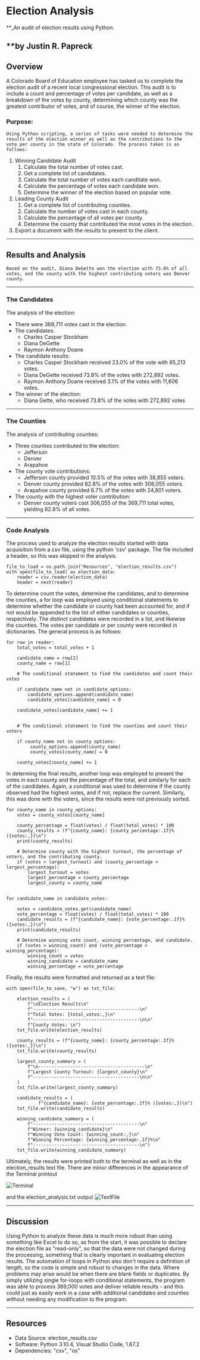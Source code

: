 # Election Analysis
**_An audit of election results using Python.

**by Justin R. Papreck
---

## Overview
A Colorado Board of Education employee has tasked us to complete the election audit of a recent local congressional election. This audit is to include a count and percentage of votes per candidate, as well as a breakdown of the votes by county, determining which county was the greatest contributor of votes, and of course, the winner of the election.  

### Purpose:
    Using Python scripting, a series of tasks were needed to determine the results of the election winner as well as the contributions to the vote per county in the state of Colorado. The process taken is as follows:
1. Winning Candidate Audit
    1. Calculate the total number of votes cast.
    2. Get a complete list of candidates.
    3. Calculate the total number of votes each canditate won.
    4. Calculate the percentage of votes each candidate won.
    5. Determine the winner of the election based on popular vote.
2. Leading County Audit
    1. Get a complete list of contributing counties.
    2. Calculate the number of votes cast in each county.
    3. Calculate the percentage of all votes per county. 
    4. Determine the county that contributed the most votes in the election.
3. Export a document with the results to present to the client. 

---
## Results and Analysis
    Based on the audit, Diana DeGette won the election with 73.8% of all votes, and the county with the highest contributing voters was Denver county. 
---   
### The Candidates
The analysis of the election:
- There were 369,711 votes cast in the election.
- The candidates:
    - Charles Casper Stockham
    - Diana DeGette
    - Raymon Anthony Doane
- The candidate results: 
    - Charles Casper Stockham received 23.0% of the vote with 85,213 votes. 
    - Diana DeGette received 73.8% of the votes with 272,892 votes.
    - Raymon Anthony Doane received 3.1% of the votes with 11,606 votes.
 - The winner of the election:
    - Diana Gette, who received 73.8% of the votes with 272,892 votes
---
### The Counties
The analysis of contributing counties: 
- Three counties contributed to the election: 
    - Jefferson
    - Denver
    - Arapahoe
- The county vote contributions: 
    - Jefferson county provided 10.5% of the votes with 38,855 voters.
    - Denver county provided 82.8% of the votes with 306,055 voters.
    - Arapahoe county provided 6.7% of the votes with 24,801 voters.
- The county with the highest voter contribution: 
    - Denver county voters cast 306,055 of the 369,711 total votes, yielding 82.8% of all votes.  
---
### Code Analysis
  The process used to analyze the election results started with data acquisition from a csv file, using the python 'csv' package. The file included a header, so this was skipped in the analysis. 
  
```
file_to_load = os.path.join("Resources", "election_results.csv")
with open(file_to_load) as election_data:
    reader = csv.reader(election_data)
    header = next(reader)
```
  To determine count the votes, determine the candidates, and to determine the counties, a for loop was employed using conditional statements to determine whether the candidate or county had been accounted for, and if not would be appended to the list of either candidates or counties, respectively. The distinct candidates were recorded in a list, and likewise the counties. The votes per candidate or per county were recorded in dictionaries. The general process is as follows:
  
```
for row in reader:
    total_votes = total_votes + 1
    
    candidate_name = row[2]
    county_name = row[1]

    # The conditional statement to find the candidates and count their votes

    if candidate_name not in candidate_options:  
        candidate_options.append(candidate_name)
        candidate_votes[candidate_name] = 0
    
    candidate_votes[candidate_name] += 1


    # The conditional statement to find the counties and count their voters

    if county_name not in county_options:
         county_options.append(county_name)
         county_votes[county_name] = 0

    county_votes[county_name] += 1
```

In determing the final results, another loop was employed to present the votes in each county and the percentage of the total, and similarly for each of the candidates. Again, a conditional was used to determine if the county observed had the highest votes, and if not, replace the current. Similarly, this was done with the voters, since the results were not previously sorted. 

```
for county_name in county_options:
    votes = county_votes[county_name]

    county_percentage = float(votes) / float(total_votes) * 100
    county_results = (f"{county_name}: {county_percentage:.1f}% ({votes:,})\n")
    print(county_results)

    # Determine county with the highest turnout, the percentage of voters, and the contributing county.
    if (votes > largest_turnout) and (county_percentage > largest_percentage):
        largest_turnout = votes
        largest_percentage = county_percentage
        largest_county = county_name


for candidate_name in candidate_votes:

    votes = candidate_votes.get(candidate_name)
    vote_percentage = float(votes) / float(total_votes) * 100
    candidate_results = (f"{candidate_name}: {vote_percentage:.1f}% ({votes:,})\n")
    print(candidate_results)

    # Determine winning vote count, winning percentage, and candidate.
    if (votes > winning_count) and (vote_percentage > winning_percentage):
        winning_count = votes
        winning_candidate = candidate_name
        winning_percentage = vote_percentage
```
Finally, the results were formatted and returned as a text file: 

```
with open(file_to_save, "w") as txt_file:
    
    election_results = (
        f"\nElection Results\n"
        f"----------------------------------------\n"
        f"Total Votes: {total_votes:,}\n"
        f"----------------------------------------\n\n"
        f"County Votes: \n")
    txt_file.write(election_results)
    
    county_results = (f"{county_name}: {county_percentage:.1f}% ({votes:,})\n")
    txt_file.write(county_results)
    
    largest_county_summary = (
        f"\n----------------------------------------\n"
        f"Largest County Turnout: {largest_county}\n"
        f"----------------------------------------\n\n"
    )
    txt_file.write(largest_county_summary)
    
    candidate_results = (
            f"{candidate_name}: {vote_percentage:.1f}% ({votes:,})\n")
    txt_file.write(candidate_results)
    
    winning_candidate_summary = (
        f"----------------------------------------\n"
        f"Winner: {winning_candidate}\n"
        f"Winning Vote Count: {winning_count:,}\n"
        f"Winning Percentage: {winning_percentage:.1f}%\n"
        f"----------------------------------------\n")
    txt_file.write(winning_candidate_summary)
```

Ultimately, the results were printed both to the terminal as well as in the election_results text file. There are minor differences in the appearance of the Terminal printout

![Terminal](https://user-images.githubusercontent.com/33167541/172964993-a6233f26-07d5-434a-b0b2-e925e3d88135.png)

and the election_analysis.txt output
![TextFile](https://user-images.githubusercontent.com/33167541/172965383-b753e241-d368-4f27-a52b-2b52ce6aec78.png)

---
## Discussion
Using Python to analyze these data is much more robust than using something like Excel to do so, as from the start, it was possible to declare the election file as "read-only", so that the data were not changed during the processing, something that is clearly important in evaluating election results. The automation of loops in Python also don't require a definition of length, so the code is simple and robust to changes in the data. Where problems may arise would be when there are blank fields or duplicates. 
  By simply utilizing single for-loops with conditional statements, the program was able to process 369,000 votes and deliver reliable results - and this could just as easily work in a case with additional candidates and counties without needing any modification to the program. 

---
## Resources
- Data Source: election_results.csv
- Software: Python 3.10.4, Visual Studio Code, 1.67.2
- Dependencies:  "csv", "os"

